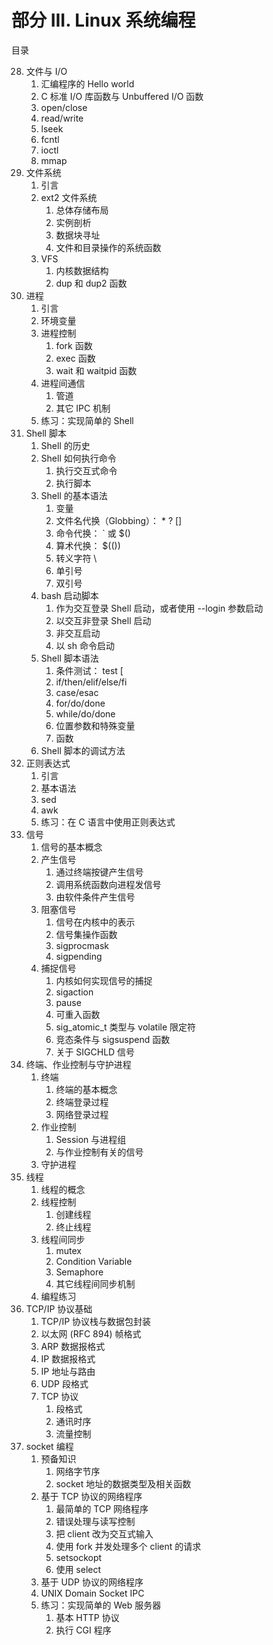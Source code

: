 # 部分 III. Linux 系统编程

目录

28. 文件与 I/O
    1. 汇编程序的 Hello world
    2. C 标准 I/O 库函数与 Unbuffered I/O 函数
    3. open/close
    4. read/write
    5. lseek
    6. fcntl
    7. ioctl
    8. mmap
29. 文件系统
    1. 引言
    2. ext2 文件系统
       1. 总体存储布局
       2. 实例剖析
       3. 数据块寻址
       4. 文件和目录操作的系统函数
    3. VFS
       1. 内核数据结构
       2. dup 和 dup2 函数
30. 进程
    1. 引言
    2. 环境变量
    3. 进程控制
       1. fork 函数
       2. exec 函数
       3. wait 和 waitpid 函数
    4. 进程间通信
       1. 管道
       2. 其它 IPC 机制
    5. 练习：实现简单的 Shell
31. Shell 脚本
    1. Shell 的历史
    2. Shell 如何执行命令
       1. 执行交互式命令
       2. 执行脚本
    3. Shell 的基本语法
       1. 变量
       2. 文件名代换（Globbing）： \* ? []
       3. 命令代换： ` 或 $()
       4. 算术代换： $(())
       5. 转义字符 \
       6. 单引号
       7. 双引号
    4. bash 启动脚本
       1. 作为交互登录 Shell 启动，或者使用 --login 参数启动
       2. 以交互非登录 Shell 启动
       3. 非交互启动
       4. 以 sh 命令启动
    5. Shell 脚本语法
       1. 条件测试： test [
       2. if/then/elif/else/fi
       3. case/esac
       4. for/do/done
       5. while/do/done
       6. 位置参数和特殊变量
       7. 函数
    6. Shell 脚本的调试方法
32. 正则表达式
    1. 引言
    2. 基本语法
    3. sed
    4. awk
    5. 练习：在 C 语言中使用正则表达式
33. 信号
    1. 信号的基本概念
    2. 产生信号
       1. 通过终端按键产生信号
       2. 调用系统函数向进程发信号
       3. 由软件条件产生信号
    3. 阻塞信号
       1. 信号在内核中的表示
       2. 信号集操作函数
       3. sigprocmask
       4. sigpending
    4. 捕捉信号
       1. 内核如何实现信号的捕捉
       2. sigaction
       3. pause
       4. 可重入函数
       5. sig_atomic_t 类型与 volatile 限定符
       6. 竞态条件与 sigsuspend 函数
       7. 关于 SIGCHLD 信号
34. 终端、作业控制与守护进程
    1. 终端
       1. 终端的基本概念
       2. 终端登录过程
       3. 网络登录过程
    2. 作业控制
       1. Session 与进程组
       2. 与作业控制有关的信号
    3. 守护进程
35. 线程
    1. 线程的概念
    2. 线程控制
       1. 创建线程
       2. 终止线程
    3. 线程间同步
       1. mutex
       2. Condition Variable
       3. Semaphore
       4. 其它线程间同步机制
    4. 编程练习
36. TCP/IP 协议基础
    1. TCP/IP 协议栈与数据包封装
    2. 以太网 (RFC 894) 帧格式
    3. ARP 数据报格式
    4. IP 数据报格式
    5. IP 地址与路由
    6. UDP 段格式
    7. TCP 协议
       1. 段格式
       2. 通讯时序
       3. 流量控制
37. socket 编程
    1. 预备知识
       1. 网络字节序
       2. socket 地址的数据类型及相关函数
    2. 基于 TCP 协议的网络程序
       1. 最简单的 TCP 网络程序
       2. 错误处理与读写控制
       3. 把 client 改为交互式输入
       4. 使用 fork 并发处理多个 client 的请求
       5. setsockopt
       6. 使用 select
    3. 基于 UDP 协议的网络程序
    4. UNIX Domain Socket IPC
    5. 练习：实现简单的 Web 服务器
       1. 基本 HTTP 协议
       2. 执行 CGI 程序
